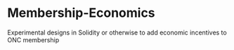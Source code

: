 # Membership-Economics
Experimental designs in Solidity or otherwise to add economic incentives to ONC membership
